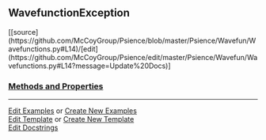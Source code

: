 ## <a id="Psience.Wavefun.Wavefunctions.WavefunctionException">WavefunctionException</a> 
<div class="docs-source-link" markdown="1">
[[source](https://github.com/McCoyGroup/Psience/blob/master/Psience/Wavefun/Wavefunctions.py#L14)/[edit](https://github.com/McCoyGroup/Psience/edit/master/Psience/Wavefun/Wavefunctions.py#L14?message=Update%20Docs)]
</div>



<div class="collapsible-section">
 <div class="collapsible-section collapsible-section-header" markdown="1">
 
### <a class="collapse-link" data-toggle="collapse" href="#methods">Methods and Properties</a> <a class="float-right" data-toggle="collapse" href="#methods"><i class="fa fa-chevron-down"></i></a>

 </div>
 <div class="collapsible-section collapsible-section-body collapse" id="methods" markdown="1">



 </div>
</div>




___

[Edit Examples](https://github.com/McCoyGroup/Psience/edit/gh-pages/ci/examples/Psience/Wavefun/Wavefunctions/WavefunctionException.md) or 
[Create New Examples](https://github.com/McCoyGroup/Psience/new/gh-pages/?filename=ci/examples/Psience/Wavefun/Wavefunctions/WavefunctionException.md) <br/>
[Edit Template](https://github.com/McCoyGroup/Psience/edit/gh-pages/ci/docs/Psience/Wavefun/Wavefunctions/WavefunctionException.md) or 
[Create New Template](https://github.com/McCoyGroup/Psience/new/gh-pages/?filename=ci/docs/templates/Psience/Wavefun/Wavefunctions/WavefunctionException.md) <br/>
[Edit Docstrings](https://github.com/McCoyGroup/Psience/edit/master/Psience/Wavefun/Wavefunctions.py#L14?message=Update%20Docs)
